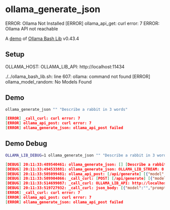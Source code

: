 # ollama_generate_json
ERROR: Ollama Not Installed
[ERROR] ollama_api_get: curl error: 7
ERROR: Ollama API not reachable

A [demo](../README.md#demos) of [Ollama Bash Lib](https://github.com/attogram/ollama-bash-lib) v0.43.4

## Setup

OLLAMA_HOST:
OLLAMA_LIB_API: http://localhost:11434

./../ollama_bash_lib.sh: line 607: ollama: command not found
[ERROR] ollama_model_random: No Models Found

## Demo

```bash
ollama_generate_json "" "Describe a rabbit in 3 words"
```
```json
[ERROR] _call_curl: curl error: 7
[ERROR] ollama_api_post: curl error: 7
[ERROR] ollama_generate_json: ollama_api_post failed

```

## Demo Debug

```bash
OLLAMA_LIB_DEBUG=1 ollama_generate_json "" "Describe a rabbit in 3 words"
```
```json
[DEBUG] 20:11:33:489540461: ollama_generate_json: [] [Describe a rabbit in 3 words]
[DEBUG] 20:11:33:494533881: ollama_generate_json: OLLAMA_LIB_STREAM: 0
[DEBUG] 20:11:33:505099481: ollama_api_post: [/api/generate] [{"model":"","prompt":"Describe a rabbit in 3 words","stream":false}]
[DEBUG] 20:11:33:509904066: _call_curl: [POST] [/api/generate] [{"model":"","prompt":"Describe a rabbit in 3 words","stream":false}]
[DEBUG] 20:11:33:514699087: _call_curl: OLLAMA_LIB_API: http://localhost:11434
[DEBUG] 20:11:33:519727932: _call_curl: json_body: [{"model":"","prompt":"Describe a rabbit in 3 words","stream":false}]
[ERROR] _call_curl: curl error: 7
[ERROR] ollama_api_post: curl error: 7
[ERROR] ollama_generate_json: ollama_api_post failed

```
